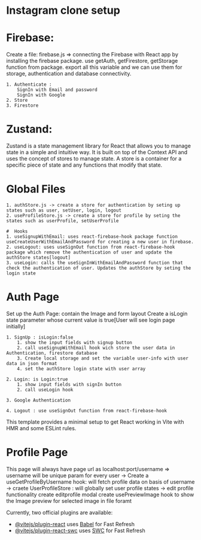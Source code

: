 # Instagram clone setup

# Firebase:
Create a file: firebase.js => connecting the Firebase with React app by installing the firebase package. use getAuth, getFirestore, getStorage function from package. export all this variable and we can use them for storage, authentication and database connectivity.

    1. Authenticate : 
        SignIn with Email and password
        SignIn with Google
    2. Store
    3. Firestore

# Zustand: 
Zustand is a state management library for React that allows you to manage state in a simple and intuitive way. It is built on top of the Context API and uses the concept of stores to manage state. A store is a container for a specific piece of state and any functions that modify that state.

# Global Files
    1. authStore.js -> create a store for authentication by seting up states such as user, setUser, login, logout
    2. useProfileStore.js -> create a store for profile by seting the states such as userProfile, setUserProfile

    #  Hooks
    1. useSignupWithEmail: uses react-firebase-hook package function useCreateUserWithEmailAndPassword for creating a new user in firebase.
    2. useLogout: uses useSignOut function from react-firebase-hook package which remove the authentication of user and update the authStore states[logout]  
    3. useLogin: calls the useSignInWithEmailAndPassword function that check the authentication of user. Updates the authStore by seting the login state

# Auth Page
Set up the Auth Page: contain the Image and form layout
    Create a isLogin state parameter whose current value is true[User will see login page initially]

    1. SignUp : isLogin:false
        1. show the input fields with signup button
        2. call useSignupWithEmail hook wich store the user data in Authentication, firestore database
        3. Create local storage and set the variable user-info with user data in json format
        4. set the authStore login state with user array

    2. Login: is Login:true 
        1. show input fields with signIn button
        2. call useLogin hook

    3. Google Authentication

    4. Logout : use useSignOut function from react-firebase-hook 

This template provides a minimal setup to get React working in Vite with HMR and some ESLint rules.

# Profile Page
This page will always have page url as localhost:port/username => username will be unique param for every user
    -> Create a useGetProfileByUsername hook: will fetch profile data on basis of username
    -> craete UserProfileStore : will globally set user profile states
    -> edit profile functionality
        create editprofile modal
        create usePreviewImage hook to show the Image preview for selected image in file foramt
    





Currently, two official plugins are available:

- [@vitejs/plugin-react](https://github.com/vitejs/vite-plugin-react/blob/main/packages/plugin-react/README.md) uses [Babel](https://babeljs.io/) for Fast Refresh
- [@vitejs/plugin-react-swc](https://github.com/vitejs/vite-plugin-react-swc) uses [SWC](https://swc.rs/) for Fast Refresh
